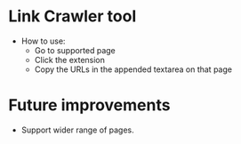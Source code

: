 # Link Crawler tool
- How to use: 
    - Go to supported page
    - Click the extension
    - Copy the URLs in the appended textarea on that page

# Future improvements
- Support wider range of pages.